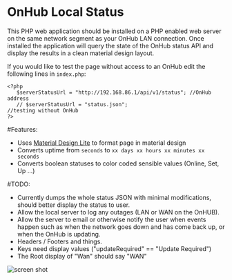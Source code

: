 # OnHub Local Status
This PHP web application should be installed on a PHP enabled web server on the same network segment as your OnHub LAN connection. Once installed the application will query the state of the OnHub status API and display the results in a clean material design layout.

If you would like to test the page without access to an OnHub edit the following lines in `index.php`:

```
<?php
   $serverStatusUrl = "http://192.168.86.1/api/v1/status"; //OnHub address
   // $serverStatusUrl = "status.json";                       //testing without OnHub
?>
```

#Features:
* Uses [Material Design Lite](https://getmdl.io/index.html) to format page in material design
* Converts uptime from `seconds` to `xx days xx hours xx minutes xx seconds`
* Converts boolean statuses to color coded sensible values (Online, Set, Up ...)

#TODO:
* Currently dumps the whole status JSON with minimal modifications, should better display the status to user.
* Allow the local server to log any outages (LAN or WAN on the OnHUB).
* Allow the server to email or otherwise notify the user when events happen such as when the network goes down and has come back up, or when the OnHub is updating.
* Headers / Footers and things.
* Keys need display values ("updateRequired" == "Update Required")
* The Root display of "Wan" should say "WAN"

![screen shot](https://github.com/hossimo/OnHubLocalStatus/blob/master/screenshot.png)
